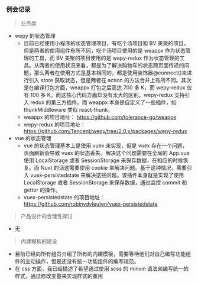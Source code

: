 ### 例会记录

> 业务类

- wepy 的状态管理
  - 目前已经使用小程序的状态管理项目，有吃个汤项目和 BV 美聚的项目，但是两者的使用组件有所不同，吃个汤项目使用的是 weappx 作为状态管理的工具，而 BV 美聚的项目使用的是 wepy-redux 作为状态管理的工具。从两者的使用状况来看，都是为了解决购物车的状态跨页面传递的问题，那么两者在使用方式是基本相同的，都是使用装饰器@connect()来进行引入 store 获取状态，但是两者在 action 的方法合并上有所不同。其次是在编译打包方面，weappx 打包之后高达 700 多 K，而 wepy-redux 仅有 100 多 K。而这核心代码方面却没有太大的区别。wepy-redux 支持引入 redux 的第三方插件。而 weappx 本身是自定义了一些插件，如 thunkMiddleware 类似 react-thunk。
  - weappx 的项目地址： https://github.com/tolerance-go/weappx
  - wepy-redux 的项目地址：https://github.com/Tencent/wepy/tree/2.0.x/packages/wepy-redux
- vue 的状态管理
  - vue 的状态管理基本上是使用 vuex 来实现，但是 vuex 存在一个问题，页面刷新会导致 vuex 的状态丢失。解决这个问题需要在全局的 App.vue 使用 LocalStorage 或者 SessionStorage 来保存数据，在相应的时候恢复。而 Nuxt 的话这需要使用 cookie 来解决问题。基于这种情况，需要引入 vuex-persistedstate 来解决这些问题。该插件本身就是实现了使用 LocalStorage 或者 SessionStorage 来保存数据，通过监控 commit 和 getter 的操作。
  - vuex-persistedstate 的项目地址：https://github.com/robinvdvleuten/vuex-persistedstate

> 产品设计的合理性探讨

- 无

> 内建模板的建设

- 目前已经向所有组员介绍了所有的内建模板，需要等待他们对自己编写功能组件的主动操作，但是还没有统一功能组件的编写规范。
- 在 css 方面，我已经描述了希望通过使用 scss 的 minxin 语法来编写统一的样式，通过修改变量来实现样式的重用
